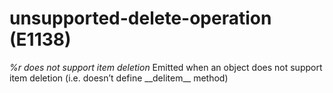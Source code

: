 # unsupported-delete-operation (E1138)

*%r does not support item deletion* Emitted when an object does not
support item deletion (i.e. doesn’t define \_\_delitem\_\_ method)

